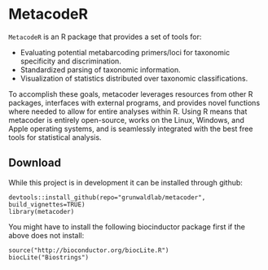 # MetacodeR

`MetacodeR` is an R package that provides a set of tools for:

- Evaluating potential metabarcoding primers/loci for taxonomic specificity and discrimination.
- Standardized parsing of taxonomic information.
- Visualization of statistics distributed over taxonomic classifications.

To accomplish these goals, metacoder leverages resources from other R packages, interfaces with external programs, and provides novel functions where needed to allow for entire analyses within R. Using R means that metacoder is entirely open-source, works on the Linux, Windows, and Apple operating systems, and is seamlessly integrated with the best free tools for statistical analysis.

## Download

While this project is in development it can be installed through github:

    devtools::install_github(repo="grunwaldlab/metacoder", build_vignettes=TRUE)
    library(metacoder)
    
You might have to install the following biocinductor package first if the above does not install:

    source("http://bioconductor.org/biocLite.R")
    biocLite("Biostrings")
